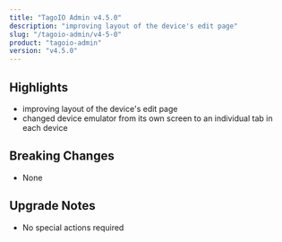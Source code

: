 ```yaml
---
title: "TagoIO Admin v4.5.0"
description: "improving layout of the device's edit page"
slug: "/tagoio-admin/v4-5-0"
product: "tagoio-admin"
version: "v4.5.0"
---
```


## Highlights

- improving layout of the device's edit page
- changed device emulator from its own screen to an individual tab in each device

## Breaking Changes

- None

## Upgrade Notes

- No special actions required
